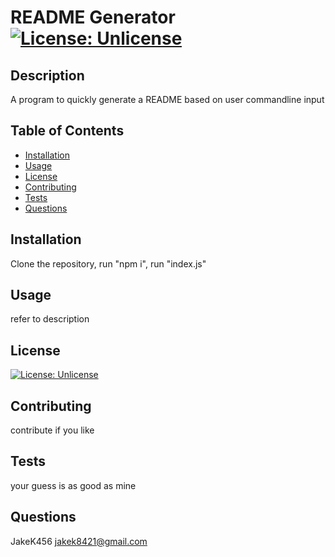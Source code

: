 # README Generator [![License: Unlicense](https://img.shields.io/badge/license-Unlicense-blue.svg)](http://unlicense.org/)

## Description

A program to quickly generate a README based on user commandline input

## Table of Contents

- [Installation](#installation)
- [Usage](#usage)
- [License](#license)
- [Contributing](#contributing)
- [Tests](#tests)
- [Questions](#questions)

## Installation

Clone the repository, run "npm i", run "index.js"

## Usage

refer to description

## License

[![License: Unlicense](https://img.shields.io/badge/license-Unlicense-blue.svg)](http://unlicense.org/)

## Contributing

contribute if you like

## Tests

your guess is as good as mine

## Questions

JakeK456
jakek8421@gmail.com